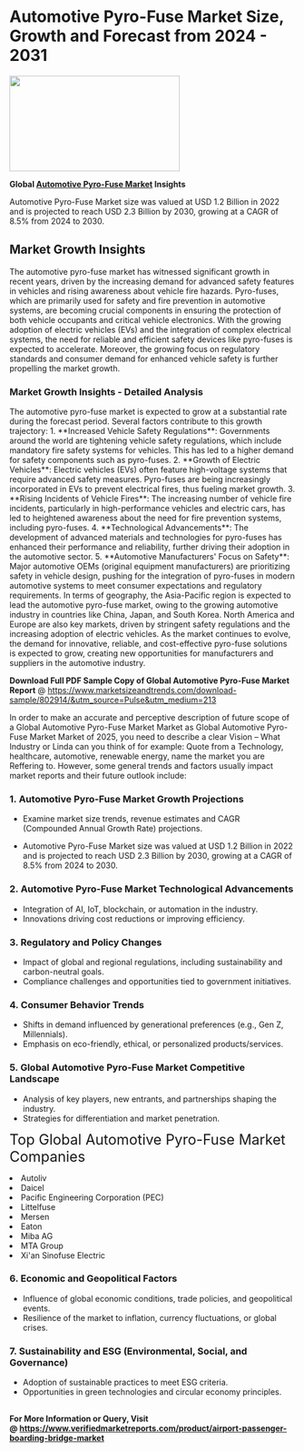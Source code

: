 <H1>Automotive Pyro-Fuse Market Size, Growth and Forecast from 2024 - 2031</H1><img class="aligncenter size-medium wp-image-584254" src="https://thirdeyenews.in/wp-content/uploads/2024/09/Global-Market-Research-300x168.jpeg" alt="" width="300" height="168" /><p><strong>Global&nbsp;<a href="https://www.marketsizeandtrends.com/download-sample/802914/&amp;utm_source=Pulse&amp;utm_medium=213">Automotive Pyro-Fuse Market</a> Insights</strong></p><p>Automotive Pyro-Fuse Market size was valued at USD 1.2 Billion in 2022 and is projected to reach USD 2.3 Billion by 2030, growing at a CAGR of 8.5% from 2024 to 2030.</p><p><h2>Market Growth Insights</h2> The automotive pyro-fuse market has witnessed significant growth in recent years, driven by the increasing demand for advanced safety features in vehicles and rising awareness about vehicle fire hazards. Pyro-fuses, which are primarily used for safety and fire prevention in automotive systems, are becoming crucial components in ensuring the protection of both vehicle occupants and critical vehicle electronics. With the growing adoption of electric vehicles (EVs) and the integration of complex electrical systems, the need for reliable and efficient safety devices like pyro-fuses is expected to accelerate. Moreover, the growing focus on regulatory standards and consumer demand for enhanced vehicle safety is further propelling the market growth. <h3>Market Growth Insights - Detailed Analysis</h3> The automotive pyro-fuse market is expected to grow at a substantial rate during the forecast period. Several factors contribute to this growth trajectory: 1. **Increased Vehicle Safety Regulations**: Governments around the world are tightening vehicle safety regulations, which include mandatory fire safety systems for vehicles. This has led to a higher demand for safety components such as pyro-fuses. 2. **Growth of Electric Vehicles**: Electric vehicles (EVs) often feature high-voltage systems that require advanced safety measures. Pyro-fuses are being increasingly incorporated in EVs to prevent electrical fires, thus fueling market growth. 3. **Rising Incidents of Vehicle Fires**: The increasing number of vehicle fire incidents, particularly in high-performance vehicles and electric cars, has led to heightened awareness about the need for fire prevention systems, including pyro-fuses. 4. **Technological Advancements**: The development of advanced materials and technologies for pyro-fuses has enhanced their performance and reliability, further driving their adoption in the automotive sector. 5. **Automotive Manufacturers' Focus on Safety**: Major automotive OEMs (original equipment manufacturers) are prioritizing safety in vehicle design, pushing for the integration of pyro-fuses in modern automotive systems to meet consumer expectations and regulatory requirements. In terms of geography, the Asia-Pacific region is expected to lead the automotive pyro-fuse market, owing to the growing automotive industry in countries like China, Japan, and South Korea. North America and Europe are also key markets, driven by stringent safety regulations and the increasing adoption of electric vehicles. As the market continues to evolve, the demand for innovative, reliable, and cost-effective pyro-fuse solutions is expected to grow, creating new opportunities for manufacturers and suppliers in the automotive industry. </p><p><span class=""><strong>Download Full PDF Sample Copy of Global Automotive Pyro-Fuse Market Report</strong> @ <a href="https://www.marketsizeandtrends.com/download-sample/802914/&amp;utm_source=Pulse&amp;utm_medium=213" target="_blank">https://www.marketsizeandtrends.com/download-sample/802914/&amp;utm_source=Pulse&amp;utm_medium=213</a></span></p><p>In order to make an accurate and perceptive description of future scope of a Global&nbsp;Automotive Pyro-Fuse Market Market as Global&nbsp;Automotive Pyro-Fuse Market Market of 2025, you need to describe a clear Vision &ndash; What Industry or Linda can you think of for example: Quote from a Technology, healthcare, automotive, renewable energy, name the market you are Reffering to. However, some general trends and factors usually impact market reports and their future outlook include:</p><h3>1.&nbsp;<strong>Automotive Pyro-Fuse Market Growth Projections</strong></h3><ul><li>Examine market size trends, revenue estimates and CAGR (Compounded Annual Growth Rate) projections.</li><li><p>Automotive Pyro-Fuse Market size was valued at USD 1.2 Billion in 2022 and is projected to reach USD 2.3 Billion by 2030, growing at a CAGR of 8.5% from 2024 to 2030.</p></li></ul><h3>2.&nbsp;<strong>Automotive Pyro-Fuse Market Technological Advancements</strong></h3><ul><li>Integration of AI, IoT, blockchain, or automation in the industry.</li><li>Innovations driving cost reductions or improving efficiency.</li></ul><h3>3.&nbsp;<strong>Regulatory and Policy Changes</strong></h3><ul><li>Impact of global and regional regulations, including sustainability and carbon-neutral goals.</li><li>Compliance challenges and opportunities tied to government initiatives.</li></ul><h3>4.&nbsp;<strong>Consumer Behavior Trends</strong></h3><ul><li>Shifts in demand influenced by generational preferences (e.g., Gen Z, Millennials).</li><li>Emphasis on eco-friendly, ethical, or personalized products/services.</li></ul><h3>5.&nbsp;<strong>Global Automotive Pyro-Fuse Market Competitive Landscape</strong></h3><ul><li>Analysis of key players, new entrants, and partnerships shaping the industry.</li><li>Strategies for differentiation and market penetration.</li></ul><p data-pm-slice="1 1 []"><span style="color: inherit; font-family: inherit; font-size: 25px;">Top Global Automotive Pyro-Fuse Market Companies</span></p><div class="" data-test-id=""><p><li>Autoliv</li><li> Daicel</li><li> Pacific Engineering Corporation (PEC)</li><li> Littelfuse</li><li> Mersen</li><li> Eaton</li><li> Miba AG</li><li> MTA Group</li><li> Xi'an Sinofuse Electric</li></p></div><h3>6.&nbsp;<strong>Economic and Geopolitical Factors</strong></h3><ul><li>Influence of global economic conditions, trade policies, and geopolitical events.</li><li>Resilience of the market to inflation, currency fluctuations, or global crises.</li></ul><h3>7.&nbsp;<strong>Sustainability and ESG (Environmental, Social, and Governance)</strong></h3><ul><li>Adoption of sustainable practices to meet ESG criteria.</li><li>Opportunities in green technologies and circular economy principles.</li></ul><h2><strong style="font-size: 14px;">For More Information or Query, Visit @&nbsp;</strong><a style="background-color: #ffffff; font-size: 14px;" href="https://www.marketsizeandtrends.com/report/automotive-pyro-fuse-market/" target="_blank">https://www.verifiedmarketreports.com/product/airport-passenger-boarding-bridge-market</a></h2>
